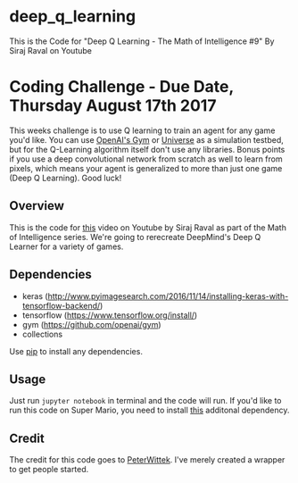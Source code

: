 # deep_q_learning
This is the Code for "Deep Q Learning - The Math of Intelligence #9" By Siraj Raval on Youtube

# Coding Challenge - Due Date, Thursday August 17th 2017

This weeks challenge is to use Q learning to train an agent for any game you'd like. You can use [OpenAI's Gym](https://github.com/openai/gym) or [Universe](https://github.com/openai/universe) as a simulation testbed, but for the Q-Learning algorithm itself don't use any libraries. Bonus points if you use a deep convolutional network from scratch as well to learn from pixels, which means your agent is generalized to more than just one game (Deep Q Learning). Good luck! 

## Overview

This is the code for [this](https://youtu.be/79pmNdyxEGo) video on Youtube by Siraj Raval as part of the Math of Intelligence series. We're going to rerecreate DeepMind's Deep Q Learner for a variety of games. 

## Dependencies

* keras (http://www.pyimagesearch.com/2016/11/14/installing-keras-with-tensorflow-backend/)
* tensorflow (https://www.tensorflow.org/install/)
* gym (https://github.com/openai/gym)
* collections

Use [pip](https://pip.pypa.io/en/stable/) to install any dependencies. 

## Usage 

Just run `jupyter notebook` in terminal and the code will run. If you'd like to run this code on Super Mario, you need to install [this](https://github.com/ppaquette/gym-super-mario) additonal dependency. 

## Credit

The credit for this code goes to [PeterWittek](https://github.com/peterwittek/qml-rg/tree/a9972750dc25c3d906dc1c4fa764992317453eb9). I've merely created a wrapper to get people started.
